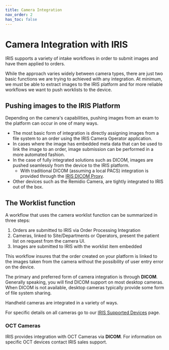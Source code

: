 ```yaml
---
title: Camera Integration
nav_order: 2
has_toc: false
---
```



# Camera Integration with IRIS
IRIS supports a variety of intake workflows in order to submit images and have them applied to orders. 

While the approach varies widely between camera types, there are just two basic functions we are trying to achieved with any integration.  At minimum, we must be able to extract images to the IRIS platform and for more reliable workflows we want to push worklists to the device. 

## Pushing images to the IRIS Platform
Depending on the camera's capabilities, pushing images from an exam to the platform can occur in one of many ways. 

- The most basic form of integration is directly assigning images from a file system to an order using the IRIS Camera Operator application.  
- In cases where the image has embedded meta data that can be used to link the image to an order, image submission can be performed in a more automated fashion.  
- In the case of fully integrated solutions such as DICOM, images are pushed seamlessly from the device to the IRIS platform. 
    - With traditional DICOM (assuming a local PACS) integration is provided through the [IRIS DICOM Proxy](/IntegrationDocumentation/docs/integration/IRISDICOMProxy).
- Other devices such as the Remidio Camera, are tightly integrated to IRIS out of the box.

## The Worklist function
A workflow that uses the camera worklist function can be summarized in three steps:
1. Orders are submitted to IRIS via Order Processing Integration
2. Cameras, linked to Site/Departments or Operators, present the patient list on request from the camera UI. 
3. Images are submitted to IRIS with the worklist item embedded 

This workflow insures that the order created on your platform is linked to the images taken from the camera without the possibility of user entry error on the device. 

The primary and preferred form of camera integration is through **DICOM**.  Generally speaking, you will find DICOM support on most desktop cameras.  When DICOM is not available, desktop cameras typically provide some form of file system sharing.  

Handheld cameras are integrated in a variety of ways.

For specific details on all cameras go to our [IRIS Supported Devices](/IntegrationDocumentation/docs/integration/IRISSupportedDevices) page.

### OCT Cameras
IRIS provides integration with OCT Cameras via **DICOM**. For information on specific OCT devices contact IRIS sales support.
